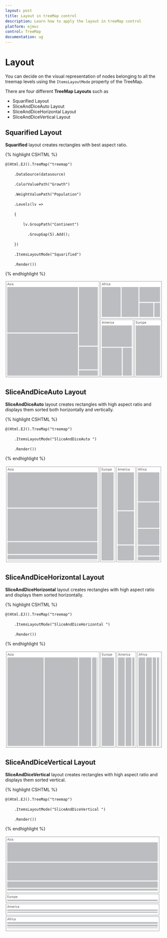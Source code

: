 ```yaml
---
layout: post
title: Layout in treeMap control
description: Learn how to apply the layout in treeMap control
platform: ejmvc
control: TreeMap
documentation: ug
---
```


# Layout

You can decide on the visual representation of nodes belonging to all the treemap levels using the `ItemsLayoutMode` property of the TreeMap.

There are four different **TreeMap Layouts** such as

* Squarified Layout
* SliceAndDiceAuto Layout
* SliceAndDiceHorizontal Layout
* SliceAndDiceVertical Layout

## Squarified Layout

**Squarified** layout creates rectangles with best aspect ratio.

{% highlight CSHTML %}

	@(Html.EJ().TreeMap("treemap")

		.DataSource(datasource)

		.ColorValuePath("Growth")

		.WeightValuePath("Population")               

		.Levels(lv =>

		{

			lv.GroupPath("Continent")

			  .GroupGap(5).Add();

		})     

		.ItemsLayoutMode("Squarified")           

		.Render())

{% endhighlight %}



![](Layout_images/Layout_img1.png)

## SliceAndDiceAuto Layout

**SliceAndDiceAuto** layout creates rectangles with high aspect ratio and displays them sorted both horizontally and vertically.

{% highlight CSHTML %}

	@(Html.EJ().TreeMap("treemap")

		.ItemsLayoutMode("SliceAndDiceAuto ")

		.Render())

{% endhighlight %}



![](Layout_images/Layout_img2.png)

## SliceAndDiceHorizontal Layout

**SliceAndDiceHorizontal** layout creates rectangles with high aspect ratio and displays them sorted horizontally.

{% highlight CSHTML %}

	@(Html.EJ().TreeMap("treemap")

		.ItemsLayoutMode("SliceAndDiceHorizontal ")

		.Render())

{% endhighlight %}



![](Layout_images/Layout_img3.png)

## SliceAndDiceVertical Layout

**SliceAndDiceVertical** layout creates rectangles with high aspect ratio and displays them sorted vertical.

{% highlight CSHTML %}

	@(Html.EJ().TreeMap("treemap")

		.ItemsLayoutMode("SliceAndDiceVertical ")

		.Render())

{% endhighlight %}



![](Layout_images/Layout_img4.png)

